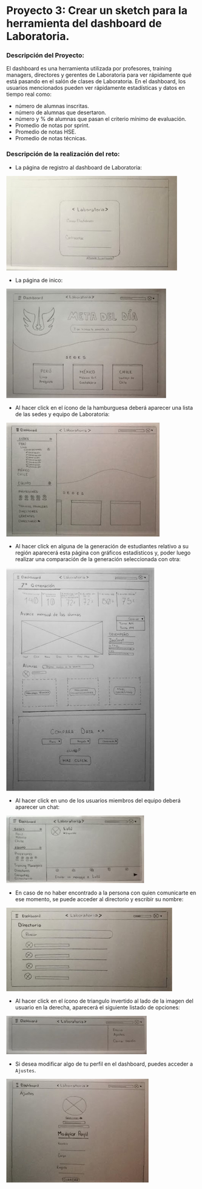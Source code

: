 # Proyecto 3: Crear un sketch para la herramienta del dashboard de Laboratoria.

### Descripción del Proyecto:

El dashboard es una herramienta utilizada por profesores, training managers, directores y gerentes de Laboratoria para ver rápidamente qué está pasando en el salón de clases de Laboratoria. En el dashboard, los usuarios mencionados pueden ver rápidamente estadísticas y datos en tiempo real como:

* número de alumnas inscritas.
* número de alumnas que desertaron.
* número y % de alumnas que pasan el criterio mínimo de  evaluación.
* Promedio de notas por sprint.
* Promedio de notas HSE.
* Promedio de notas técnicas.

### Descripción de la realización del reto:

* La página de registro al dashboard de Laboratoria:

![imagen1](assets/images/imagen1.png)

* La página de inico:

![imagen2](assets/images/imagen2.png)

* Al hacer click en el ícono de la hamburguesa deberá aparecer una lista de las sedes y equipo de Laboratoria:

![imagen2](assets/images/imagen2-2.png)

* Al hacer click en alguna de la generación de estudiantes relativo a su región aparecerá esta página con gráficos estadísticos y, poder luego realizar una comparación de la generación seleccionada con otra:

![imagen3](assets/images/imagen3.png)

* Al hacer click en uno de los usuarios miembros del equipo deberá aparecer un chat:

![imagen4](assets/images/imagen4.png)

* En caso de no haber encontrado a la persona con quien comunicarte en ese momento, se puede acceder al directorio y escribir su nombre:

![imagen1](assets/images/imagen1-2.png)

* Al hacer click en el ícono de triangulo invertido al lado de la imagen del usuario en la derecha, aparecerá el siguiente listado de opciones:

![imagen4](assets/images/imagen4-2.png)

* Si desea modificar algo de tu perfil en el dashboard, puedes acceder a <code>Ajustes</code>.

![imagen4](assets/images/imagen4-3.png)